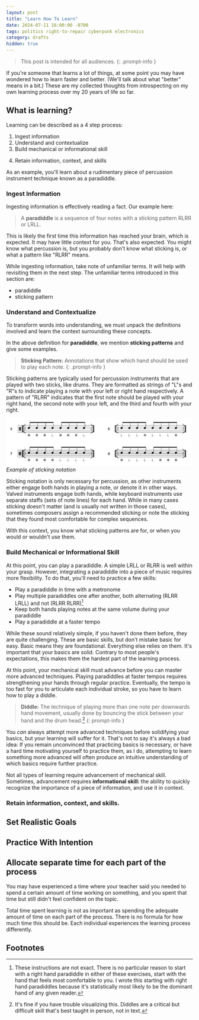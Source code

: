 ```yaml
---
layout: post
title: "Learn How To Learn"
date: 2024-07-11 16:00:00 -0700
tags: politics right-to-repair cyberpunk electronics
category: drafts
hidden: true
--- 
```

<!-- Editing passes: 0 -->
> This post is intended for all audiences. 
{: .prompt-info }

If you're someone that learns a lot of things, at some point you may have 
wondered how to learn faster and better. (We'll talk about what "better" means
in a bit.) These are my collected thoughts from introspecting on my own learning
process over my 20 years of life so far. 

## What is learning? 
Learning can be described as a 4 step process:
1. Ingest information
2. Understand and contextualize
3. Build mechanical or informational skill
<!-- Informational skill example: Quickly recognizing chords or cadences without having to count half-steps -->
4. Retain information, context, and skills

As an example, you'll learn about a rudimentary piece of percussion instrument 
technique known as a paradiddle. 

### Ingest Information
Ingesting information is effectively reading a fact. Our example here: 
> A **paradiddle** is a sequence of four notes with a sticking pattern RLRR or LRLL. 

This is likely the first time this information has reached your brain, 
which is expected. It may have little context for you. That's also expected. 
You might know what
percussion is, but you probably don't know what sticking is, or what a pattern 
like "RLRR" means. 

While ingesting information, take note of unfamiliar terms. It will help with
revisiting them in the next step. The unfamiliar terms introduced in this 
section are: 
- paradiddle
- sticking pattern 

### Understand and Contextualize 
To transform words into understanding, we must unpack the definitions involved 
and learn the context surrounding these concepts.

In the above definition for **paradiddle**, we mention **sticking patterns** and
give some examples.

> **Sticking Pattern:** Annotations that show which hand should be used to play
each note.
{: .prompt-info }

Sticking patterns are typically used for percussion instruments
that are played with two sticks, like drums. They are formatted as
strings of "L"s and "R"s to indicate playing a note with your left or right hand
respectively. A pattern of "RLRR" indicates that the first note should be played
with your right hand, the second note with your left, and the third and fourth
with your right. 

![Sticking Example](/assets/learn_to_learn/sticking_example.png)
_Example of sticking notation_

Sticking notation is only necessary for percussion, as other instruments either 
engage both hands in playing a note, or denote it in other ways. Valved 
instruments engage both hands, while keyboard instruments use separate staffs
(sets of note lines) for each hand. While in many cases sticking doesn't
matter (and is usually not written in those cases), sometimes composers assign
a recommended sticking or note the sticking that they found most comfortable for
complex sequences. 

With this context, you know what sticking patterns are for, or when you would
or wouldn't use them. 

### Build Mechanical or Informational Skill
At this point, you can play a paradiddle. A simple LRLL or RLRR is well within
your grasp. However, integrating a paradiddle into a piece of music requires
more flexibility. To do that, you'll need to practice a few skills: 

- Play a paradiddle in time with a metronome
- Play multiple paradiddles one after another, both alternating (RLRR LRLL) and
not (RLRR RLRR)[^1]
- Keep both hands playing notes at the same volume during your paradiddle
- Play a paradiddle at a faster tempo 

While these sound relatively simple, if you haven't done them before, they are
quite challenging. These are basic skills, but don't mistake basic for easy. 
Basic means they are foundational. Everything else relies on them. It's 
important that your basics are solid. Contrary to most people's expectations, 
this makes them the hardest part of the learning process. 

At this point, your mechanical skill must advance before you can master more
advanced techniques. Playing paradiddles at faster tempos requires strengthening
your hands through regular practice. Eventually, the tempo is too fast for 
you to articulate each individual stroke, so you have to learn how to play a 
diddle. 

> **Diddle:**
> The technique of playing more than one note per downwards hand movement,
> usually done by bouncing the stick between your hand and the drum head.[^2]
{: prompt-info }

<!-- Consider moving this paragraph to the end of the section -->
You *can* always attempt more advanced techniques before
solidifying your basics, but your learning will suffer for it. That's not to say
it's always a bad idea: If you remain unconvinced that practicing basics is
necessary, or have a hard time motivating yourself to practice them,
as I do, attempting to learn something more advanced will often produce an 
intuitive understanding of which basics require further practice. 
<!-- Talk more about percussion mechanical skills, "chops", playing faster -->

Not all types of learning require advancement of mechanical skill. Sometimes, 
advancement requires **informational skill:** the ability to quickly recognize
the importance of a piece of information, and use it in context. 

### Retain information, context, and skills. 
<!-- Mention spaced repetition -->

## Set Realistic Goals
<!-- Set goals that give you a little headroom even if there are mistakes. -->

## Practice With Intention
<!-- Have a target skill to improve when practicing -->

## Allocate separate time for each part of the process
You may have experienced a time where your teacher said you needed to spend a
certain amount of time working on something, and you spent that time but still
didn't feel confident on the topic. 

Total time spent learning is not as important as spending the adequate amount
of time on each part of the process. There is no formula for how much time this
should be. Each individual experiences the learning process differently. 



## Footnotes
[^1]: These instructions are not exact. There is no particular reason to start with a right hand paradiddle in either of these exercises, start with the hand that feels most comfortable to you. I wrote this starting with right hand paradiddles because it's statistically most likely to be the dominant hand of any given reader. 

[^2]: It's fine if you have trouble visualizing this. Diddles are a critical but difficult skill that's best taught in person, not in text. 
